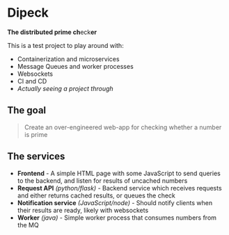  Dipeck
========

**The **di**stributed **p**rime ch**eck**er**

This is a test project to play around with:
 - Containerization and microservices
 - Message Queues and worker processes
 - Websockets
 - CI and CD
 - *Actually seeing a project through*

## The goal
>  Create an over-engineered web-app for checking whether a number is prime

## The services
 + **Frontend** - A simple HTML page with some JavaScript to send queries to the backend, and listen for results of uncached numbers
 + **Request API** *(python/flask)* - Backend service which receives requests and either returns cached results, or queues the check
 + **Notification service** *(JavaScript/node)* - Should notify clients when their results are ready, likely with websockets
 + **Worker** *(java)* - Simple worker process that consumes numbers from the MQ
